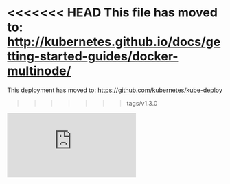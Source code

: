 <!-- BEGIN MUNGE: UNVERSIONED_WARNING -->


<!-- END MUNGE: UNVERSIONED_WARNING -->

<<<<<<< HEAD
This file has moved to: http://kubernetes.github.io/docs/getting-started-guides/docker-multinode/
=======
This deployment has moved to: https://github.com/kubernetes/kube-deploy
>>>>>>> tags/v1.3.0




<!-- BEGIN MUNGE: IS_VERSIONED -->
<!-- TAG IS_VERSIONED -->
<!-- END MUNGE: IS_VERSIONED -->


<!-- BEGIN MUNGE: GENERATED_ANALYTICS -->
[![Analytics](https://kubernetes-site.appspot.com/UA-36037335-10/GitHub/docs/getting-started-guides/docker-multinode.md?pixel)]()
<!-- END MUNGE: GENERATED_ANALYTICS -->
